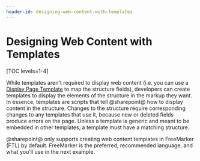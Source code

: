 ```yaml
---
header-id: designing-web-content-with-templates
---
```


# Designing Web Content with Templates

[TOC levels=1-4]

While templates aren't required to display web content (i.e. you can use a 
[Display Page Template](https://portal.liferay.dev/docs/7-2/user/-/knowledge_base/u/display-pages-for-web-content) 
to map the structure fields), developers can create templates to display the 
elements of the structure in the markup they want. In essence, templates are 
scripts that tell @sharepoint@ how to display content in the structure. Changes to 
the structure require corresponding changes to any templates that use it, 
because new or deleted fields produce errors on the page. Unless a template is 
generic and meant to be embedded in other templates, a template must have a 
matching structure. 

@sharepoint@ only supports creating web content templates in FreeMarker (FTL) by
default. FreeMarker is the preferred, recommended language, and what you'll use
in the next example.

